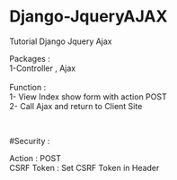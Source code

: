 # Django-JqueryAJAX

Tutorial Django Jquery Ajax 

Packages : <br />
1-Controller , Ajax  
<br />
Function : <br />
1- View Index show form with action POST <br />
2- Call Ajax and return to Client Site<br />


<br />

#Security : 

Action : POST <br />
CSRF Token : Set CSRF Token in Header 

